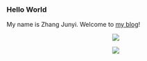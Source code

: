 ### Hello World

My name is Zhang Junyi. Welcome to [my blog](https://anotheronezjy.github.io/)!

<!--
**AnotherOnezjy/AnotherOnezjy** is a ✨ _special_ ✨ repository because its `README.md` (this file) appears on your GitHub profile.

Here are some ideas to get you started:

- 🔭 I’m currently working on ...
- 🌱 I’m currently learning ...
- 👯 I’m looking to collaborate on ...
- 🤔 I’m looking for help with ...
- 💬 Ask me about ...
- 📫 How to reach me: ...
- 😄 Pronouns: ...
- ⚡ Fun fact: ...
-->

<p align="center">
<a href="">
  <img align="center" src="https://github-readme-stats.vercel.app/api?username=anotheronezjy&show_icons=true&theme=tokyonight"/>
</p>

<p align="center">
<a href="">
  <img align="center" src="https://github-readme-stats.vercel.app/api/top-langs/?username=anotheronezjy&layout=compact"/>
</p>
